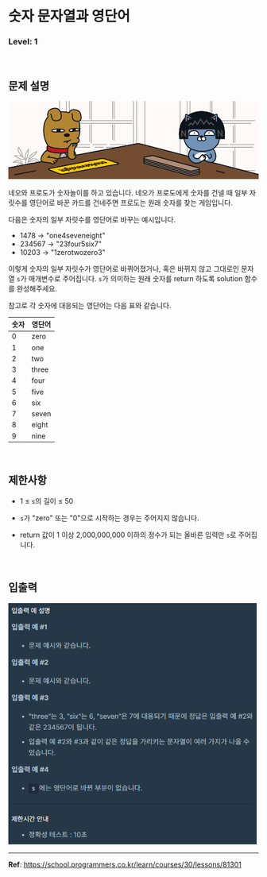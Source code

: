 # 숫자 문자열과 영단어

### Level: 1

<br>

## 문제 설명

<img src="./exam_1.png" alt="exam_1">

네오와 프로도가 숫자놀이를 하고 있습니다. 네오가 프로도에게 숫자를 건넬 때 일부 자릿수를 영단어로 바꾼 카드를 건네주면 프로도는 원래 숫자를 찾는 게임입니다.

다음은 숫자의 일부 자릿수를 영단어로 바꾸는 예시입니다.

- 1478 → "one4seveneight"
- 234567 → "23four5six7"
- 10203 → "1zerotwozero3"

이렇게 숫자의 일부 자릿수가 영단어로 바뀌어졌거나, 혹은 바뀌지 않고 그대로인 문자열 `s`가 매개변수로 주어집니다. `s`가 의미하는 원래 숫자를 return 하도록 solution 함수를 완성해주세요.

참고로 각 숫자에 대응되는 영단어는 다음 표와 같습니다.

| 숫자 | 영단어 |
| ---- | ----- |
| 0    | zero  |
| 1    | one   |
| 2    | two   |
| 3    | three |
| 4    | four  |
| 5    | five  |
| 6    | six   |
| 7    | seven |
| 8    | eight |
| 9    | nine  |

<br>

## 제한사항

- 1 ≤ `s`의 길이 ≤ 50

- `s`가 "zero" 또는 "0"으로 시작하는 경우는 주어지지 않습니다.

- return 값이 1 이상 2,000,000,000 이하의 정수가 되는 올바른 입력만 `s`로 주어집니다.

<br>

## 입출력

<img src="./exam_2.png" style="width: 500px" alt="exam_2">

---

**Ref**: https://school.programmers.co.kr/learn/courses/30/lessons/81301